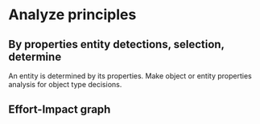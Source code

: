 # Analyze principles

## By properties entity detections, selection, determine

An entity is determined by its properties. Make object or entity properties analysis for object type decisions.

## Effort-Impact graph

